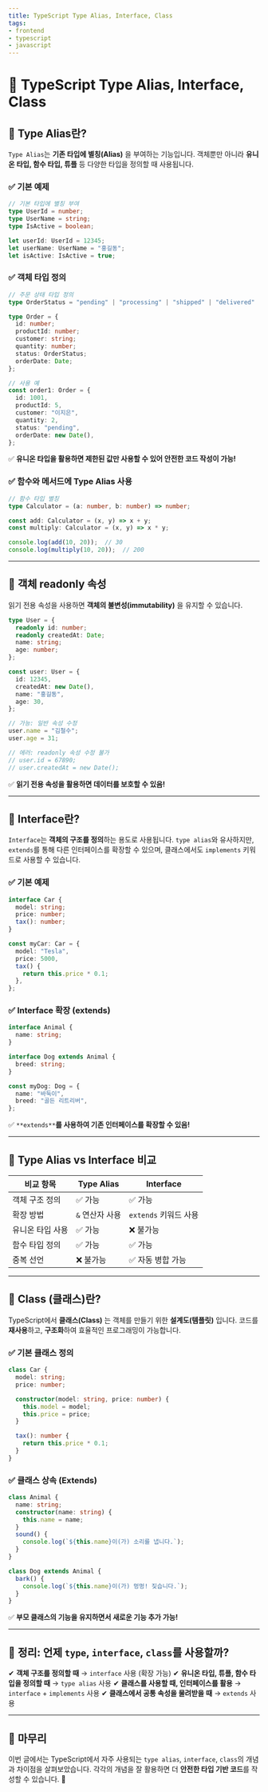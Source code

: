 ```yaml
---
title: TypeScript Type Alias, Interface, Class
tags:
- frontend
- typescript
- javascript
---
```


# 🚀 TypeScript Type Alias, Interface, Class 



## 📌 Type Alias란?

`Type Alias`는 **기존 타입에 별칭(Alias)** 을 부여하는 기능입니다. 
객체뿐만 아니라 **유니온 타입, 함수 타입, 튜플** 등 다양한 타입을 정의할 때 사용됩니다.

### ✅ 기본 예제

```ts
// 기본 타입에 별칭 부여
type UserId = number;
type UserName = string;
type IsActive = boolean;

let userId: UserId = 12345;
let userName: UserName = "홍길동";
let isActive: IsActive = true;
```

### ✅ 객체 타입 정의

```ts
// 주문 상태 타입 정의
type OrderStatus = "pending" | "processing" | "shipped" | "delivered" | "canceled";

type Order = {
  id: number;
  productId: number;
  customer: string;
  quantity: number;
  status: OrderStatus;
  orderDate: Date;
};

// 사용 예
const order1: Order = {
  id: 1001,
  productId: 5,
  customer: "이지은",
  quantity: 2,
  status: "pending",
  orderDate: new Date(),
};
```

✅ **유니온 타입을 활용하면 제한된 값만 사용할 수 있어 안전한 코드 작성이 가능!**

### ✅ 함수와 메서드에 Type Alias 사용

```ts
// 함수 타입 별칭
type Calculator = (a: number, b: number) => number;

const add: Calculator = (x, y) => x + y;
const multiply: Calculator = (x, y) => x * y;

console.log(add(10, 20));  // 30
console.log(multiply(10, 20));  // 200
```

---

## 📌 객체 readonly 속성

읽기 전용 속성을 사용하면 **객체의 불변성(immutability)** 을 유지할 수 있습니다.

```ts
type User = {
  readonly id: number;
  readonly createdAt: Date;
  name: string;
  age: number;
};

const user: User = {
  id: 12345,
  createdAt: new Date(),
  name: "홍길동",
  age: 30,
};

// 가능: 일반 속성 수정
user.name = "김철수";
user.age = 31;

// 에러: readonly 속성 수정 불가
// user.id = 67890;
// user.createdAt = new Date();
```

✅ **읽기 전용 속성을 활용하면 데이터를 보호할 수 있음!**

---

## 📌 Interface란?

`Interface`는 **객체의 구조를 정의**하는 용도로 사용됩니다. `type alias`와 유사하지만, `extends`를 통해 다른 인터페이스를 확장할 수 있으며, 클래스에서도 `implements` 키워드로 사용할 수 있습니다.

### ✅ 기본 예제

```ts
interface Car {
  model: string;
  price: number;
  tax(): number;
}

const myCar: Car = {
  model: "Tesla",
  price: 5000,
  tax() {
    return this.price * 0.1;
  },
};
```

### ✅ Interface 확장 (extends)

```ts
interface Animal {
  name: string;
}

interface Dog extends Animal {
  breed: string;
}

const myDog: Dog = {
  name: "바둑이",
  breed: "골든 리트리버",
};
```

✅ `**extends**`**를 사용하여 기존 인터페이스를 확장할 수 있음!**

---

## 📌 Type Alias vs Interface 비교

|비교 항목|Type Alias|Interface|
|---|---|---|
|객체 구조 정의|✅ 가능|✅ 가능|
|확장 방법|`&` 연산자 사용|`extends` 키워드 사용|
|유니온 타입 사용|✅ 가능|❌ 불가능|
|함수 타입 정의|✅ 가능|✅ 가능|
|중복 선언|❌ 불가능|✅ 자동 병합 가능|

---

## 📌 Class (클래스)란?

TypeScript에서 **클래스(Class)** 는 객체를 만들기 위한 **설계도(템플릿)** 입니다. 
코드를 **재사용**하고, **구조화**하여 효율적인 프로그래밍이 가능합니다.

### ✅ 기본 클래스 정의

```ts
class Car {
  model: string;
  price: number;

  constructor(model: string, price: number) {
    this.model = model;
    this.price = price;
  }

  tax(): number {
    return this.price * 0.1;
  }
}
```

### ✅ 클래스 상속 (Extends)

```ts
class Animal {
  name: string;
  constructor(name: string) {
    this.name = name;
  }
  sound() {
    console.log(`${this.name}이(가) 소리를 냅니다.`);
  }
}

class Dog extends Animal {
  bark() {
    console.log(`${this.name}이(가) 멍멍! 짖습니다.`);
  }
}
```

✅ **부모 클래스의 기능을 유지하면서 새로운 기능 추가 가능!**

---

## 🎯 정리: 언제 `type`, `interface`, `class`를 사용할까?

✔ **객체 구조를 정의할 때** → `interface` 사용 (확장 가능) 
✔ **유니온 타입, 튜플, 함수 타입을 정의할 때** → `type alias` 사용
✔ **클래스를 사용할 때, 인터페이스를 활용** → `interface` + `implements` 사용
✔ **클래스에서 공통 속성을 물려받을 때** → `extends` 사용

---

## 🎉 마무리

이번 글에서는 TypeScript에서 자주 사용되는 `type alias`, `interface`, `class`의 개념과 차이점을 살펴보았습니다. 각각의 개념을 잘 활용하면 더 **안전한 타입 기반 코드**를 작성할 수 있습니다. 🎯

